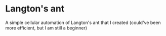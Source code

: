 # Langton's ant
A simple cellular automation of Langton's ant that I created (could've been more efficient, but I am still a beginner)
